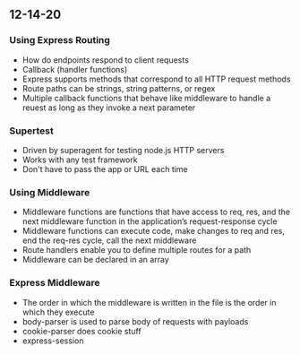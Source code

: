 ## 12-14-20

### Using Express Routing
- How do endpoints respond to client requests
- Callback (handler functions)
- Express supports methods that correspond to all HTTP request methods
- Route paths can be strings, string patterns, or regex
- Multiple callback functions that behave like middleware to handle a reuest as long as they invoke a next parameter

### Supertest
- Driven by superagent for testing node.js HTTP servers
- Works with any test framework
- Don't have to pass the app or URL each time

### Using Middleware
- Middleware functions are functions that have access to req, res, and the next middleware function in the application’s request-response cycle
- Middleware functions can execute code, make changes to req and res, end the req-res cycle, call the next middleware
- Route handlers enable you to define multiple routes for a path
- Middleware can be declared in an array

### Express Middleware
- The order in which the middleware is written in the file is the order in which they execute
- body-parser is used to parse body of requests with payloads
- cookie-parser does cookie stuff
- express-session
